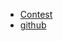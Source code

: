 - [Contest](http://holdem.sberbank.ai/)
- [github](https://github.com/sberbank-ai/holdem-challenge)
